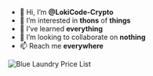 - 👋 Hi, I’m **@LokiCode-Crypto**
- 👀 I’m interested in **thons** of **things**
- 🌱 I’ve learned **everything**
- 💞️ I’m looking to collaborate on **nothing**
- 📫 Reach me **everywhere**

![Blue Laundry Price List](https://user-images.githubusercontent.com/108474407/201684565-b8fd8ec1-d9ac-43b9-a196-930cb8f6a696.png)
